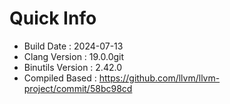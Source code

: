 # Quick Info
* Build Date : 2024-07-13
* Clang Version : 19.0.0git
* Binutils Version : 2.42.0
* Compiled Based : https://github.com/llvm/llvm-project/commit/58bc98cd
